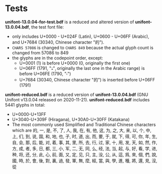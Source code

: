 # Tests

**unifont-13.0.04-for-test.bdf** is a reduced and altered version of **unifont-13.0.04.bdf**, the test font file:

* only includes U+0000 - U+024F (Latin), U+0600 - U+06FF (Arabic), and U+7684 (30340, Chinese character "的").
* `CHARS 57086` is changed to `CHARS 849` because the actual glyph count is changed from 57086 to 849
* the glyphs are in the codepoint order, except:
  * U+0001 (1) is before U+0000 (0, originally the first one)
  * U+06FF (1791, "ۿ", originally the last one in the Arabic range) is before U+06FE (1790, "۾")
  * U+7684 (30340, Chinese character "的") is inserted before U+06FF (1791)

**unifont-reduced.bdf** is a reduced version of **unifont-13.0.04.bdf** (GNU Unifont v13.0.04 released on 2020-11-21). **unifont-reduced.bdf** includes 5441 glyphs in total:

* U+0000-U+13FF
* U+3040-U+309F (Hiragana), U+30A0-U+30FF (Katakana)
* The most commonly used Simplified and Traditional Chinese characters which are 的, 一, 是, 不, 了, 人, 我, 在, 有, 他, 这, 为, 之, 大, 来, 以, 个, 中, 上, 们, 到, 说, 国, 和, 地, 也, 子, 时, 道, 出, 而, 要, 于, 就, 下, 得, 可, 你, 年, 生, 自, 会, 那, 后, 能, 对, 着, 事, 其, 里, 所, 去, 行, 过, 家, 十, 用, 发, 天, 如, 然, 作, 方, 成, 者, 多, 日, 都, 三, 小, 军, 二, 无, 同, 么, 经, 法, 当, 起, 与, 好, 看, 学, 进, 种, 将, 还, 分, 此, 心, 前, 面, 又, 定, 见, 只, 主, 没, 公, 从, 這, 爲, 來, 個, 們, 說, 國, 時, 於, 會, 後, 對, 裏, 過, 發, 軍, 無, 麼, 經, 當, 與, 學, 進, 種, 將, 還, 見, 沒, 從
